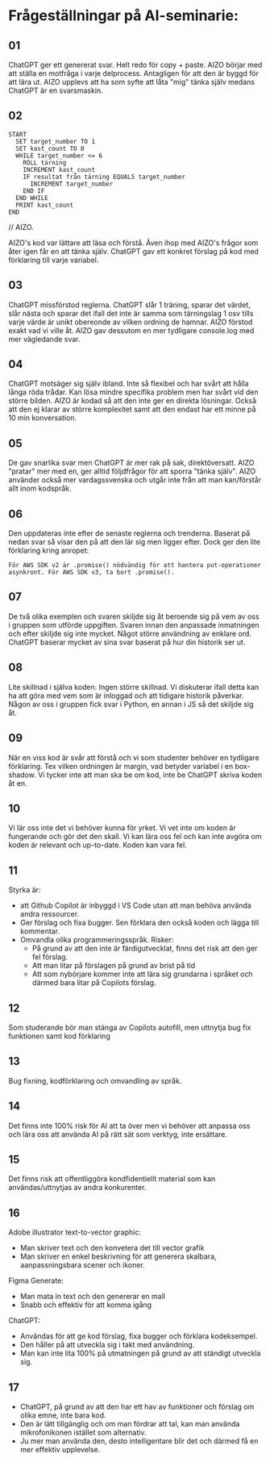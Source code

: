 # Frågeställningar på AI-seminarie:

## 01
ChatGPT ger ett genererat svar. Helt redo för copy + paste. AIZO börjar med att ställa en motfråga i varje delprocess. Antagligen för att den är byggd för att lära ut. AIZO upplevs att ha som syfte att låta "mig" tänka själv medans ChatGPT är en svarsmaskin.

## 02 
```
START
  SET target_number TO 1
  SET kast_count TO 0
  WHILE target_number <= 6
    ROLL tärning
    INCREMENT kast_count
    IF resultat från tärning EQUALS target_number
      INCREMENT target_number
    END IF
  END WHILE
  PRINT kast_count
END
```
// AIZO.

AIZO's kod var lättare att läsa och förstå. Även ihop med AIZO's frågor som åter igen får en att tänka själv. ChatGPT gav ett konkret förslag på kod med förklaring till varje variabel.

## 03
ChatGPT missförstod reglerna. ChatGPT slår 1 träning, sparar det värdet, slår nästa och sparar det ifall det inte är samma som tärningslag 1 osv tills varje värde är unikt obereonde av vilken ordning de hamnar. AIZO förstod exakt vad vi ville åt. AIZO gav dessutom en mer tydligare console.log med mer vägledande svar.

## 04
ChatGPT motsäger sig själv ibland. Inte så flexibel och har svårt att hålla långa röda trådar. Kan lösa mindre specifika problem men har svårt vid den större bilden. AIZO är kodad så att den inte ger en direkta lösningar. Också att den ej klarar av större komplexitet samt att den endast har ett minne på 10 min konversation.

## 05
De gav snarlika svar men ChatGPT är mer rak på sak, direktöversatt. AIZO "pratar" mer med en, ger alltid följdfrågor för att sporra "tänka själv". AIZO använder också mer vardagssvenska och utgår inte från att man kan/förstår allt inom kodspråk. 

## 06
Den uppdateras inte efter de senaste reglerna och trenderna. Baserat på nedan svar så visar den på att den lär sig men ligger efter.
Dock ger den lite förklaring kring anropet:
```
För AWS SDK v2 är .promise() nödvändig för att hantera put-operationer asynkront. För AWS SDK v3, ta bort .promise().
```

## 07
De två olika exemplen och svaren skiljde sig åt beroende sig på vem av oss i gruppen som utförde uppgiften. Svaren innan den anpassade inmatningen och efter skiljde sig inte mycket. Något större användning av enklare ord.
ChatGPT baserar mycket av sina svar baserat på hur din historik ser ut.

## 08
Lite skillnad i själva koden. Ingen större skillnad.
Vi diskuterar ifall detta kan ha att göra med vem som är inloggad och att tidigare historik påverkar.
Någon av oss i gruppen fick svar i Python, en annan i JS så det skiljde sig åt.

## 09
När en viss kod är svår att förstå och vi som studenter behöver en tydligare förklaring. Tex vilken ordningen är margin, vad betyder variabel i en box-shadow.
Vi tycker inte att man ska be om kod, inte be ChatGPT skriva koden åt en.

## 10
Vi lär oss inte det vi behöver kunna för yrket.
Vi vet inte om koden är fungerande och gör det den skall.
Vi kan lära oss fel och kan inte avgöra om koden är relevant och up-to-date. Koden kan vara fel.

## 11 
Styrka är: 
- att Github Copilot är inbyggd i VS Code utan att man behöva använda andra ressourcer.
- Ger förslag och fixa bugger. Sen förklara den också koden och lägga till kommentar.
- Omvandla olika programmeringsspråk.
Risker:
  - På grund av att den inte är färdigutvecklat, finns det risk att den ger fel förslag.
  - Att man litar på förslagen på grund av brist på tid
  - Att som nybörjare kommer inte att lära sig grundarna i språket och därmed bara litar på Copilots förslag.

## 12 
Som studerande bör man stänga av Copilots autofill, men uttnytja bug fix funktionen samt kod förklaring

## 13 
Bug fixning, kodförklaring och omvandling av språk.

## 14 
Det finns inte 100% risk för AI att ta över men vi behöver att anpassa oss och lära oss att använda AI på rätt sät som verktyg, inte ersättare. 

## 15
Det finns risk att offentliggöra kondfidentiellt material som kan användas/uttnytjas av andra konkurenter.

## 16
Adobe illustrator text-to-vector graphic:
- Man skriver text och den konvetera det till vector grafik
- Man skriver en enkel beskrivning för att generera skalbara, aanpassningsbara scener och ikoner.

Figma Generate:
- Man mata in text och den genererar en mall
- Snabb och effektiv för att komma igång 

ChatGPT:
- Användas för att ge kod förslag, fixa bugger och förklara kodeksempel.
- Den håller på att utveckla sig i takt med användning.
- Man kan inte lita 100% på utmatningen på grund av att ständigt utveckla sig.

## 17
- ChatGPT, på grund av att den har ett hav av funktioner och förslag om olika emne, inte bara kod.
- Den är lätt tillgänglig och om man fördrar att tal, kan man använda mikrofonikonen istället som alternativ.
- Ju mer man använda den, desto intelligentare blir det och därmed få en mer effektiv upplevelse.
